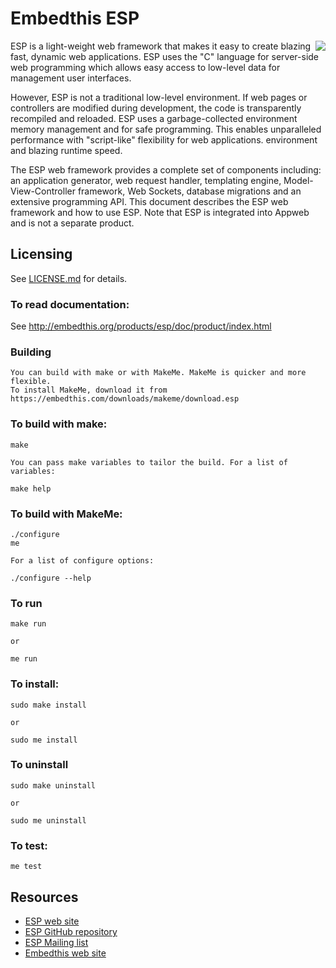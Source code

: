 # Embedthis ESP

<img align="right" src="https://embedthis.com/images/pak.png">

ESP is a light-weight web framework that makes it easy to create blazing fast, dynamic web applications. 
ESP uses the "C" language for server-side web programming which allows easy access to low-level data for
management user interfaces.

However, ESP is not a traditional low-level environment. If web pages or controllers are modified during development, the
code is transparently recompiled and reloaded. ESP uses a garbage-collected environment memory management and for safe
programming. This enables unparalleled performance with "script-like" flexibility for web applications. environment and
blazing runtime speed.

The ESP web framework provides a complete set of components including: an application generator, web request handler,
templating engine, Model-View-Controller framework, Web Sockets, database migrations and an extensive programming API.
This document describes the ESP web framework and how to use ESP. Note that ESP is integrated into Appweb and is not a
separate product.

Licensing
---
See [LICENSE.md](LICENSE.md) for details.

### To read documentation:

  See http://embedthis.org/products/esp/doc/product/index.html

### Building
    You can build with make or with MakeMe. MakeMe is quicker and more flexible.
    To install MakeMe, download it from https://embedthis.com/downloads/makeme/download.esp

### To build with make:

    make

    You can pass make variables to tailor the build. For a list of variables:

	make help

### To build with MakeMe:

    ./configure
    me

	For a list of configure options:

	./configure --help

### To run

	make run

    or

    me run

### To install:

    sudo make install

	or 

    sudo me install

### To uninstall

    sudo make uninstall

	or 

    sudo me uninstall

### To test:

    me test

Resources
---
  - [ESP web site](http://esp.embedthis.org/)
  - [ESP GitHub repository](http://github.com/embedthis/esp)
  - [ESP Mailing list](http://groups.google.com/groups/esp)
  - [Embedthis web site](https://embedthis.com/)
